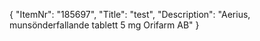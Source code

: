 {
  "ItemNr": "185697",
  "Title": "test",
  "Description": "Aerius, munsönderfallande tablett 5 mg Orifarm AB"
}